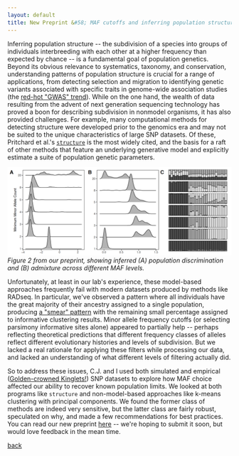 ```yaml
---
layout: default
title: New Preprint &#58; MAF cutoffs and inferring population structure
---
```

Inferring population structure -- the subdivision of a species into groups of individuals
interbreeding with each other at a higher frequency than expected by chance -- is a fundamental
goal of population genetics. Beyond its obvious relevance to systematics, taxonomy, and conservation, 
understanding patterns of population structure is crucial for a range of applications, from
detecting selection and migration to identifying genetic variants associated with specific traits in
genome-wide association studies (the [red-hot "GWAS" trend](http://www.biorxiv.org/content/early/2017/09/07/185629)).
While on the one hand, the wealth of data resulting from the advent of next generation sequencing 
technology has proved a boon for describing subdivision in nonmodel organisms, it has also 
provided challenges. For example, many computational methods for detecting structure were developed prior to the genomics
era and may not be suited to the unique characteristics of large SNP datasets. Of these,
Pritchard et al.'s [`structure`](https://web.stanford.edu/group/pritchardlab/structure.html) is the most widely cited,
and the basis for a raft of other methods that feature an underlying generative model and explicitly 
estimate a suite of population genetic parameters.  

![](/images/structure.png)
*Figure 2 from our preprint, showing inferred (A) population discrimination and (B) admixture across different MAF levels.*

Unfortunately, at least in our lab's experience, these model-based approaches frequently fail with modern 
datasets produced by methods like RADseq. In particular, we've observed a pattern where all 
individuals have the great majority of their ancestry assigned to a single population, producing 
[a "smear" pattern](https://twitter.com/ethanblinck/status/908346882107228160) 
with the remaining small percentage assigned to informative clustering results. 
Minor allele frequency cutoffs (or selecting parsimony informative sites alone) appeared to 
partially help -- perhaps reflecting theoretical predictions that different frequency
classes of alleles reflect different evolutionary histories and levels of subdivision. But we lacked
a real rationale for applying these filters while processing our data, and lacked an understanding of 
what different levels of filtering actually did.   

So to address these issues, C.J. and I used both simulated 
and empirical ([Golden-crowned Kinglets!](https://www.allaboutbirds.org/guide/PHOTO/LARGE/gc_kinglet_stephenparsons.jpg)) 
SNP datasets to explore how MAF choice affected our ability to recover
known population limits. We looked at both programs like `structure` and non-model-based approaches
like k-means clustering with principal components. We found the former class of methods are indeed very
sensitive, but the latter class are fairly robust, speculated on why, and made a few recommendations 
for best practices. You can read our new preprint [here](http://www.biorxiv.org/content/early/2017/09/14/188623?rss=1) -- 
we're hoping to submit it soon, but would love feedback in the mean time. 

[back](./)